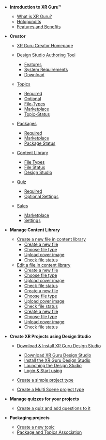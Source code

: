 <!-- docs/_sidebar.md -->

- **Introduction to XR Guru™**
  - [What is XR Guru?](/basic)
  - [Holopundits](/basic?id=Holopundits)
  - [Features and Benefits](/basic?id=xr-guru-features-and-benefits)


- **Creator**
  - [XR Guru Creator Homepage](/Creator)
  - [Design Studio Authoring Tool](/Creator?id=design-studio-authoring-tool)
    - [Features](/Creator?id=features)
    - [System Requirements](/Creator?id=system-requirements)
    - [Download](/Creator?id=download)
  - [Topics](/Topics)
    - [Required](/Topics)
    - [Optional](/Topics?id=Optional)
    - [File-Types](/Topics?id=File-Types)
    - [Marketplace](/Topics?id=Marketplace)
    - [Topic-Status](/Topics?id=Topic-Status)
 
  - [Packages](/Packages)
    - [Required](/Packages?id=Required)
    - [Marketplace](/Packages?Id=Marketplace)
    - [Package Status](/Packages)
  - [Content Library](/ContentLibrary)
    - [File Types](/ContentLibrary?id=File-Types)
    - [File Status](/ContentLibrary?id=File-Status)
    - [Design Studio](/ContentLibrary?id=Design-Studio)
  - [Quiz](/Quiz)
    - [Required](/Quiz?id=Required)
    - [Optional Settings](/Quiz?id=Optional-Settings)
  - [Sales](/Quiz?id=Sales)
    - [Marketplace](/Quiz?id=Marketplace)
    - [Settings](/Quiz?id=Settings)
 
 
- **Manage Content Library**
  - [Create a new file in content library](/ContentLibrary.md?id=Create-a-new-file)
      - [Create a new file](/ContentLibrary?id=Create-a-new-file)  
      - [Choose file type](/ContentLibrary?id=Choose-file-type)  
      - [Upload cover image](/ContentLibrary?id=Upload-cover-image)  
      - [Check file status](/ContentLibrary?id=Check-file-status)  
  - [Edit a file in content library]()
      - [Create a new file](/ContentLibrary?id=Create-a-new-file)  
      - [Choose file type](/ContentLibrary?id=Choose-file-type)  
      - [Upload cover image](/ContentLibrary?id=Upload-cover-image)  
      - [Check file status](/ContentLibrary?id=Check-file-status)  
      - [Create a new file](/ContentLibrary?id=Create-a-new-file)  
      - [Choose file type](/ContentLibrary?id=Choose-file-type)  
      - [Upload cover image](/ContentLibrary?id=Upload-cover-image)  
      - [Check file status](/ContentLibrary?id=Check-file-status)  
      - [Create a new file](/ContentLibrary?id=Create-a-new-file)  
      - [Choose file type](/ContentLibrary?id=Choose-file-type)  
      - [Upload cover image](/ContentLibrary?id=Upload-cover-image)  
      - [Check file status](/ContentLibrary?id=Check-file-status)  
                                   
- **Create XR Projects using Design Studio**

  - [Download &amp; Install XR Guru Design Studio ]()
      - [Download XR Guru Design Studio](Install?id=Download-XR-Guru-Design-Studio)
      - [Install the XR Guru Design Studio](Install?id=Install-the-XR-Guru-Design-Studio)
      - [Launching the Design Studio](Install?id=Launch-the-Design-Studio )
      - [Login & Start using](Install?id=Login-to-Design-Studio)
  
  - [Create a simple project type]()
  - [Create a Multi Scene project type]()
 
                                           
- **Manage quizzes for your projects**
   - [Create a quiz and add questions to it]()
                                               
- **Packaging projects**
   - [Create a new topic ]()
   - [Package and Topics Association]()
 
                                    

